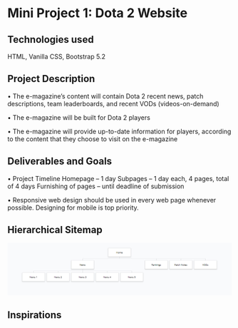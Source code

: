 <h1>Mini Project 1: Dota 2 Website</h1>

<h2>Technologies used</h2>
HTML, Vanilla CSS, Bootstrap 5.2

<h2>Project Description</h2>

• The e-magazine’s content will contain Dota 2 recent news, patch descriptions, team leaderboards, and recent VODs (videos-on-demand)

• The e-magazine will be built for Dota 2 players

• The e-magazine will provide up-to-date information for players, according to the content that they choose to visit on the e-magazine

<h2>Deliverables and Goals</h2>

• Project Timeline
	Homepage – 1 day
	Subpages – 1 day each, 4 pages, total of 4 days
	Furnishing of pages – until deadline of submission

• Responsive web design should be used in every web page whenever possible. Designing for mobile is top priority.

<h2>Hierarchical Sitemap</h2>

<img src="images\sitemap.PNG" alt="">

<h2>Inspirations</h2>